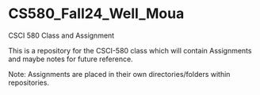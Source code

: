 # CS580_Fall24_Well_Moua
CSCI 580 Class and Assignment

This is a repository for the CSCI-580 class which will contain Assignments and maybe notes for future reference.

Note: Assignments are placed in their own directories/folders within repositories.
